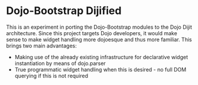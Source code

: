 # Dojo-Bootstrap Dijified

This is an experiment in porting the Dojo-Bootstrap modules to the Dojo Dijit architecture. Since this project targets Dojo developers, it would make sense to make widget handling more dojoesque and thus more familiar. This brings two main advantages:

+ Making use of the already existing infrastructure for declarative widget instantiation by means of dojo.parser
+ True programmatic widget handling when this is desired - no full DOM querying if this is not required
